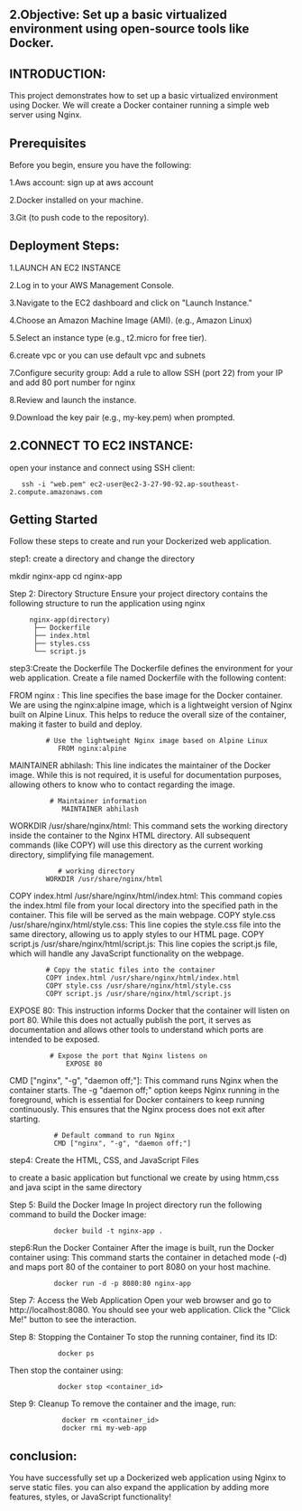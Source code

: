 2.Objective:  Set up a basic virtualized environment using open-source tools like Docker.
--------------------------------------------------------------------------------------------------------
INTRODUCTION:
--------------------------------------------------------------------------------------------------
This project demonstrates how to set up a basic virtualized environment using Docker. We will create a Docker container running a simple web server using Nginx.

Prerequisites
------------------------------------------------------------------------------------------------
Before you begin, ensure you have the following:

1.Aws account: sign up at aws account

2.Docker installed on your machine.

3.Git (to push code to the repository).

Deployment Steps:
------------------------------------------------------------------------------------------------
1.LAUNCH AN EC2 INSTANCE

2.Log in to your AWS Management Console.

3.Navigate to the EC2 dashboard and click on "Launch Instance."

4.Choose an Amazon Machine Image (AMI). (e.g., Amazon Linux)

5.Select an instance type (e.g., t2.micro for free tier).

6.create vpc or you can use default vpc and subnets

7.Configure security group: Add a rule to allow SSH (port 22) from your IP and add 80 port number for nginx

8.Review and launch the instance.

9.Download the key pair (e.g., my-key.pem) when prompted.

2.CONNECT TO EC2 INSTANCE:
---------------------------------------------------------------------------------------------------
open your instance and connect using SSH client:

       ssh -i "web.pem" ec2-user@ec2-3-27-90-92.ap-southeast-2.compute.amazonaws.com

Getting Started
-------------------------------------------------------------------------------------------------
Follow these steps to create and run your Dockerized web application.

step1: create a directory and change the directory

   mkdir nginx-app
    cd nginx-app
   
Step 2: Directory Structure
Ensure your project directory contains the following structure to run the application using nginx


         nginx-app(directory)
          ├── Dockerfile
          ├── index.html
          ├── styles.css
          └── script.js

step3:Create the Dockerfile
The Dockerfile defines the environment for your web application. Create a file named Dockerfile with the following content:

FROM nginx
: This line specifies the base image for the Docker container. We are using the nginx:alpine image, which is a lightweight version of Nginx built on Alpine Linux. This helps to reduce the overall size of the container, making it faster to build and deploy.

             # Use the lightweight Nginx image based on Alpine Linux
                FROM nginx:alpine

MAINTAINER abhilash: This line indicates the maintainer of the Docker image. While this is not required, it is useful for documentation purposes, allowing others to know who to contact regarding the image.

              # Maintainer information
                 MAINTAINER abhilash

WORKDIR /usr/share/nginx/html: This command sets the working directory inside the container to the Nginx HTML directory. All subsequent commands (like COPY) will use this directory as the current working directory, simplifying file management.

                # working directory
             WORKDIR /usr/share/nginx/html

COPY index.html /usr/share/nginx/html/index.html: This command copies the index.html file from your local directory into the specified path in the container. This file will be served as the main webpage.
COPY style.css /usr/share/nginx/html/style.css: This line copies the style.css file into the same directory, allowing us to apply styles to our HTML page.
COPY script.js /usr/share/nginx/html/script.js: This line copies the script.js file, which will handle any JavaScript functionality on the webpage.

             # Copy the static files into the container
             COPY index.html /usr/share/nginx/html/index.html
             COPY style.css /usr/share/nginx/html/style.css
             COPY script.js /usr/share/nginx/html/script.js

EXPOSE 80: This instruction informs Docker that the container will listen on port 80. While this does not actually publish the port, it serves as documentation and allows other tools to understand which ports are intended to be exposed.

              # Expose the port that Nginx listens on
                  EXPOSE 80

CMD ["nginx", "-g", "daemon off;"]: This command runs Nginx when the container starts. The -g "daemon off;" option keeps Nginx running in the foreground, which is essential for Docker containers to keep running continuously. This ensures that the Nginx process does not exit after starting.


               # Default command to run Nginx
               CMD ["nginx", "-g", "daemon off;"]

step4: Create the HTML, CSS, and JavaScript Files

  to create a basic application but functional we create by using htmm,css and java scipt in the same directory


Step 5: Build the Docker Image
In project directory run the following command to build the Docker image:

               docker build -t nginx-app .

step6:Run the Docker Container
After the image is built, run the Docker container using:
This command starts the container in detached mode (-d) and maps port 80 of the container to port 8080 on your host machine.

               docker run -d -p 8080:80 nginx-app

Step 7: Access the Web Application
Open your web browser and go to http://localhost:8080. You should see your web application. 
Click the "Click Me!" button to see the interaction.

Step 8: Stopping the Container
To stop the running container, find its ID:

                docker ps
                
Then stop the container using:

                docker stop <container_id>

Step 9: Cleanup
To remove the container and the image, run:

                 docker rm <container_id>
                 docker rmi my-web-app


conclusion:
-----------------------------------

You have successfully set up a Dockerized web application using Nginx to serve static files. you can also expand the application by adding more features, styles, or JavaScript functionality!
                


